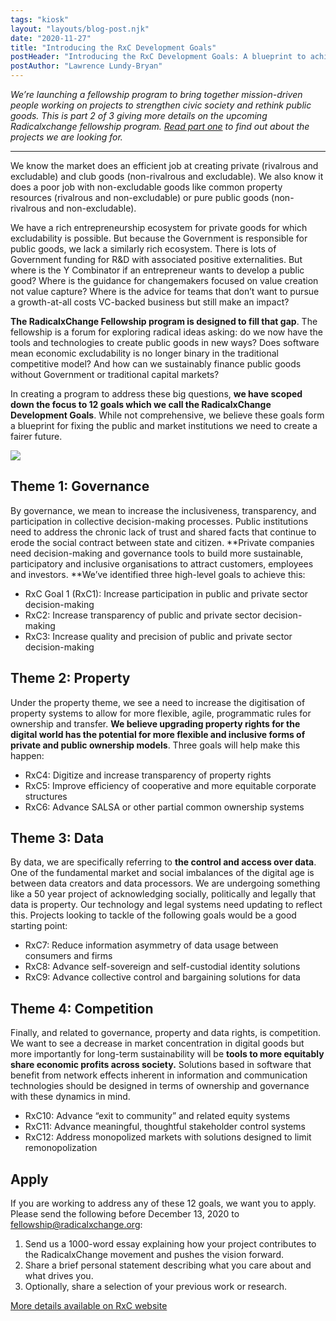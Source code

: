 ```yaml
---
tags: "kiosk"
layout: "layouts/blog-post.njk"
date: "2020-11-27"
title: "Introducing the RxC Development Goals"
postHeader: "Introducing the RxC Development Goals: A blueprint to achieve a fairer future"
postAuthor: "Lawrence Lundy-Bryan"
---
```


_We’re launching a fellowship program to bring together mission-driven people working on projects to strengthen civic society and rethink public goods. This is part 2 of 3 giving more details on the upcoming Radicalxchange fellowship program. [Read part one](/blog/posts/is-radicalxchange-fellowship-for-me/) to find out about the projects we are looking for._

---

We know the market does an efficient job at creating private (rivalrous and excludable) and club goods (non-rivalrous and excludable). We also know it does a poor job with non-excludable goods like common property resources (rivalrous and non-excludable) or pure public goods (non-rivalrous and non-excludable).

We have a rich entrepreneurship ecosystem for private goods for which excludability is possible. But because the Government is responsible for public goods, we lack a similarly rich ecosystem. There is lots of Government funding for R&D with associated positive externalities. But where is the Y Combinator if an entrepreneur wants to develop a public good? Where is the guidance for changemakers focused on value creation not value capture? Where is the advice for teams that don’t want to pursue a growth-at-all costs VC-backed business but still make an impact?

**The RadicalxChange Fellowship program is designed to fill that gap**. The fellowship is a forum for exploring radical ideas asking: do we now have the tools and technologies to create public goods in new ways? Does software mean economic excludability is no longer binary in the traditional competitive model? And how can we sustainably finance public goods without Government or traditional capital markets?

In creating a program to address these big questions, **we have scoped down the focus to 12 goals which we call the RadicalxChange Development Goals**. While not comprehensive, we believe these goals form a blueprint for fixing the public and market institutions we need to create a fairer future.

![](/images/blog/rxc_development_goals.png)

## Theme 1: Governance

By governance, we mean to increase the inclusiveness, transparency, and participation in collective decision-making processes. Public institutions need to address the chronic lack of trust and shared facts that continue to erode the social contract between state and citizen. **Private companies need decision-making and governance tools to build more sustainable, participatory and inclusive organisations to attract customers, employees and investors. **We’ve identified three high-level goals to achieve this:

- RxC Goal 1 (RxC1): Increase participation in public and private sector decision-making
- RxC2: Increase transparency of public and private sector decision-making
- RxC3: Increase quality and precision of public and private sector decision-making

## Theme 2: Property

Under the property theme, we see a need to increase the digitisation of property systems to allow for more flexible, agile, programmatic rules for ownership and transfer. **We believe upgrading property rights for the digital world has the potential for more flexible and inclusive forms of private and public ownership models**. Three goals will help make this happen:

- RxC4: Digitize and increase transparency of property rights
- RxC5: Improve efficiency of cooperative and more equitable corporate structures
- RxC6: Advance SALSA or other partial common ownership systems

## Theme 3: Data

By data, we are specifically referring to **the control and access over data**. One of the fundamental market and social imbalances of the digital age is between data creators and data processors. We are undergoing something like a 50 year project of acknowledging socially, politically and legally that data is property. Our technology and legal systems need updating to reflect this. Projects looking to tackle of the following goals would be a good starting point:

- RxC7: Reduce information asymmetry of data usage between consumers and firms
- RxC8: Advance self-sovereign and self-custodial identity solutions
- RxC9: Advance collective control and bargaining solutions for data

## Theme 4: Competition

Finally, and related to governance, property and data rights, is competition. We want to see a decrease in market concentration in digital goods but more importantly for long-term sustainability will be **tools to more equitably share economic profits across society.** Solutions based in software that benefit from network effects inherent in information and communication technologies should be designed in terms of ownership and governance with these dynamics in mind.

- RxC10: Advance “exit to community” and related equity systems
- RxC11: Advance meaningful, thoughtful stakeholder control systems
- RxC12: Address monopolized markets with solutions designed to limit remonopolization

## Apply

If you are working to address any of these 12 goals, we want you to apply. Please send the following before December 13, 2020 to fellowship@radicalxchange.org:

1. Send us a 1000-word essay explaining how your project contributes to the RadicalxChange movement and pushes the vision forward.
2. Share a brief personal statement describing what you care about and what drives you.
3. Optionally, share a selection of your previous work or research.

[More details available on RxC website](/fellowship/2021/)
